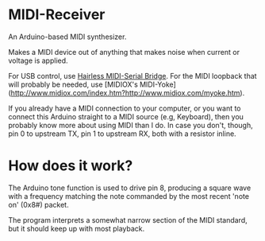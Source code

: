 # MIDI-Receiver
An Arduino-based MIDI synthesizer.

Makes a MIDI device out of anything that makes noise when current or voltage is applied.

For USB control, use [Hairless MIDI-Serial Bridge](https://github.com/projectgus/hairless-midiserial).
For the MIDI loopback that will probably be needed, use [MIDIOX's MIDI-Yoke] (http://www.midiox.com/index.htm?http://www.midiox.com/myoke.htm).

If you already have a MIDI connection to your computer, or you want to connect this Arduino straight to a MIDI source (e.g, Keyboard), then you probably know more about using MIDI than I do. In case you don't, though, pin 0 to upstream TX, pin 1 to upstream RX, both with a resistor inline.

# How does it work?

The Arduino tone function is used to drive pin 8, producing a square wave with a frequency matching the note commanded by the most recent 'note on' (0x8#) packet.

The program interprets a somewhat narrow section of the MIDI standard, but it should keep up with most playback.
